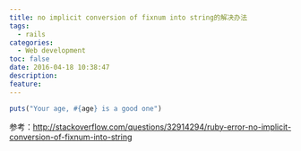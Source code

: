 ```yaml
---
title: no implicit conversion of fixnum into string的解决办法
tags:
  - rails
categories:
  - Web development
toc: false
date: 2016-04-18 10:38:47
description: 
feature:
---
```


``` ruby
puts("Your age, #{age} is a good one")
```

参考：http://stackoverflow.com/questions/32914294/ruby-error-no-implicit-conversion-of-fixnum-into-string